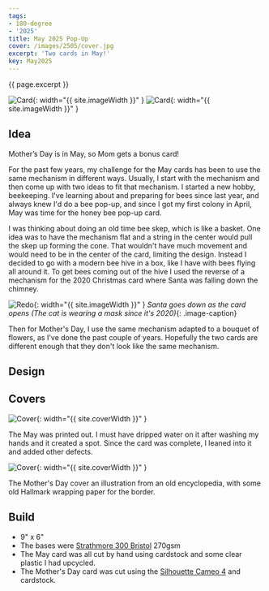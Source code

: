 ```yaml
---
tags:
- 180-degree
- '2025'
title: May 2025 Pop-Up
cover: /images/2505/cover.jpg
excerpt: 'Two cards in May!'
key: May2025
---
```

{{ page.excerpt }}

![Card]({{site.baseurl}}/images/2505/may-popup.gif){: width="{{ site.imageWidth }}" }
![Card]({{site.baseurl}}/images/2505/mothersday-popup.gif){: width="{{ site.imageWidth }}" }

## Idea

Mother’s Day is in May, so Mom gets a bonus card!

For the past few years, my challenge for the May cards has been to use the same mechanism in different ways. Usually, I start with the mechanism and then come up with two ideas to fit that mechanism. I started a new hobby, beekeeping. I've learning about and preparing for bees since last year, and always knew I'd do a bee pop-up, and since I got my first colony in April, May was time for the honey bee pop-up card.

I was thinking about doing an old time bee skep, which is like a basket. One idea was to have the mechanism flat and a string in the center would pull the skep up forming the cone. That wouldn't have much movement and would need to be in the center of the card, limiting the design. Instead I decided to go with a modern bee hive in a box, like I have with bees flying all around it. To get bees coming out of the hive I used the reverse of a mechanism for the 2020 Christmas card where Santa was falling down the chimney.

![Redo]({{site.baseurl}}/images/2505/xmas-2020.jpg){: width="{{ site.imageWidth }}" }
*Santa goes down as the card opens (The cat is wearing a mask since it's 2020)*{: .image-caption}

Then for Mother's Day, I use the same mechanism adapted to a bouquet of flowers, as I've done the past couple of years. Hopefully the two cards are different enough that they don't look like the same mechanism.

## Design


## Covers

![Cover]({{site.baseurl}}{{page.cover}}){: width="{{ site.coverWidth }}" }

The May was printed out. I must have dripped water on it after washing my hands and it created a spot. Since the card was complete, I leaned into it and added other defects.

![Cover]({{site.baseurl}}/images/2505/mothersday-cover.jpg){: width="{{ site.coverWidth }}" }

The Mother's Day cover an illustration from an old encyclopedia, with some old Hallmark wrapping paper for the border.

## Build

- 9" x 6"
- The bases were [Strathmore 300 Bristol](/supplies.html#strathmore-300-bristol) 270gsm
- The May card was all cut by hand using cardstock and some clear plastic I had upcycled.
- The Mother's Day card was cut using the [Silhouette Cameo 4](/supplies.html#silhouette-cameo-4) and cardstock.
